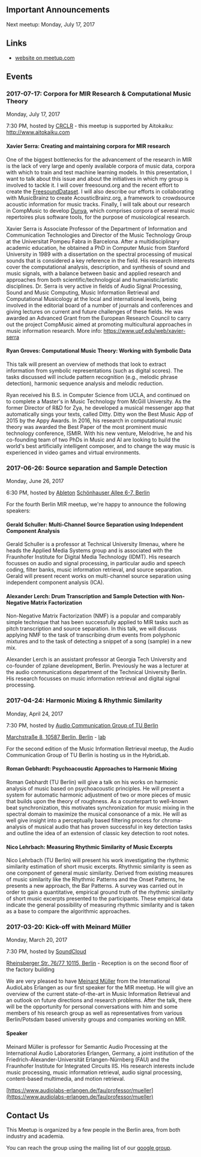 ## Important Announcements

Next meetup: Monday, July 17, 2017

## Links

- [website on meetup.com](https://www.meetup.com/Berlin-Music-Information-Retrieval-Meetup/)

<!-- ## Slides from Past Meetups -->

## Events

### 2017-07-17: Corpora for MIR Research & Computational Music Theory

Monday, July 17, 2017

7:30 PM, hosted by [CRCLR](https://crclr.org) - this meetup is
supported by Aitokaiku: http://www.aitokaiku.com

#### Xavier Serra: Creating and maintaining corpora for MIR research

One of the biggest bottlenecks for the advancement of the research in
MIR is the lack of very large and openly available corpora of music
data, corpora with which to train and test machine learning models. In
this presentation, I want to talk about this issue and about the
initiatives in which my group is involved to tackle it. I will cover
freesound.org and the recent effort to create
the [FreesoundDataset](https://datasets.freesound.org). I will also
describe our efforts in collaborating with MusicBrainz to create
AcousticBrainz.org, a framework to crowdsource acoustic information
for music tracks. Finally, I will talk about our research in CompMusic
to develop [Dunya](http://dunya.compmusic.upf.edu), which comprises
corpora of several music repertoires plus software tools, for the
purpose of musicological research.

Xavier Serra is Associate Professor of the Department of Information
and Communication Technologies and Director of the Music Technology
Group at the Universitat Pompeu Fabra in Barcelona. After a
multidisciplinary academic education, he obtained a PhD in Computer
Music from Stanford University in 1989 with a dissertation on the
spectral processing of musical sounds that is considered a key
reference in the field. His research interests cover the computational
analysis, description, and synthesis of sound and music signals, with
a balance between basic and applied research and approaches from both
scientific/technological and humanistic/artistic
disciplines. Dr. Serra is very active in fields of Audio Signal
Processing, Sound and Music Computing, Music Information Retrieval and
Computational Musicology at the local and international levels, being
involved in the editorial board of a number of journals and
conferences and giving lectures on current and future challenges of
these fields. He was awarded an Advanced Grant from the European
Research Council to carry out the project CompMusic aimed at promoting
multicultural approaches in music information research. More info:
https://www.upf.edu/web/xavier-serra


#### Ryan Groves: Computational Music Theory: Working with Symbolic Data

This talk will present an overview of methods that look to extract
information from symbolic representations (such as digital
scores). The tasks discussed will include pattern recognition (e.g.,
melodic phrase detection), harmonic sequence analysis and melodic
reduction.

Ryan received his B.S. in Computer Science from UCLA, and continued on
to complete a Master's in Music Technology from McGill University. As
the former Director of R&D for Zya, he developed a musical messenger
app that automatically sings your texts, called Ditty. Ditty won the
Best Music App of 2015 by the Appy Awards. In 2016, his research in
computational music theory was awarded the Best Paper of the most
prominent music technology conference, ISMIR. With his new venture,
Melodrive, he and his co-founding team of two PhDs in Music and AI are
looking to build the world's best artificially intelligent composer,
and to change the way music is experienced in video games and virtual
environments.



### 2017-06-26: Source separation and Sample Detection

Monday, June 26, 2017

6:30 PM, hosted by [Ableton](https://www.ableton.com)
[Schönhauser Allee 6-7, Berlin](https://www.google.com/maps?f=q&hl=en&q=Sch%C3%B6nhauser+Allee+6-7,+Berlin,+de)


For the fourth Berlin MIR meetup, we're happy to announce the
following speakers:

#### Gerald Schuller: Multi-Channel Source Separation using Independent Component Analysis

Gerald Schuller is a professor at Technical University Ilmenau, where
he heads the Applied Media Systems group and is associated with the
Fraunhofer Institute for Digital Media Technology (IDMT). His research
focusses on audio and signal processing, in particular audio and
speech coding, filter banks, music information retrieval, and source
separation. Gerald will present recent works on multi-channel source
separation using independent component analysis (ICA).

#### Alexander Lerch: Drum Transcription and Sample Detection with Non-Negative Matrix Factorization

Non-Negative Matrix Factorization (NMF) is a popular and comparably
simple technique that has been successfully applied to MIR tasks such
as pitch transcription and source separation. In this talk, we will
discuss applying NMF to the task of transcribing drum events from
polyphonic mixtures and to the task of detecting a snippet of a song
(sample) in a new mix.

Alexander Lerch is an assistant professor at Georgia Tech University
and co-founder of zplane development, Berlin. Previously he was a
lecturer at the audio communications department of the Technical
University Berlin. His research focusses on music information
retrieval and digital signal processing.




### 2017-04-24: Harmonic Mixing & Rhythmic Similarity

Monday, April 24, 2017

7:30 PM, hosted by [Audio Communication Group of TU Berlin](http://www.ak.tu-berlin.de/menue/fachgebiet_audiokommunikation/parameter/en/)

[Marchstraße 8, 10587 Berlin, Berlin](https://maps.google.com/maps?f=q&hl=en&q=Marchstra%C3%9Fe+8%2C+10587+Berlin%2C+Berlin%2C+de) - [lab](http://www.hybrid-plattform.org/ueber-uns/hybrid-lab/)

For the second edition of the Music Information Retrieval meetup, the
Audio Communication Group of TU Berlin is hosting us in the
HybridLab.

#### Roman Gebhardt: Psychoacoustic Approaches to Harmonic Mixing

Roman Gebhardt (TU Berlin) will give a talk on his works on harmonic
analysis of music based on psychoacoustic principles. He will present
a system for automatic harmonic adjustment of two or more pieces of
music that builds upon the theory of roughness. As a counterpart to
well-known beat synchronization, this motivates synchronization for
music mixing in the spectral domain to maximize the musical consonance
of a mix. He will as well give insight into a perceptually based
filtering process for chroma-analysis of musical audio that has proven
successful in key detection tasks and outline the idea of an extension
of classic key detection to root notes.

#### Nico Lehrbach: Measuring Rhythmic Similarity of Music Excerpts

Nico Lehrbach (TU Berlin) will present his work investigating the
rhythmic similarity estimation of short music excerpts. Rhythmic
similarity is seen as one component of general music
similarity. Derived from existing measures of music similarity like
the Rhythmic Patterns and the Onset Patterns, he presents a new
approach, the Bar Patterns. A survey was carried out in order to gain
a quantitative, empirical ground truth of the rhythmic similarity of
short music excerpts presented to the participants. These empirical
data indicate the general possibility of measuring rhythmic similarity
and is taken as a base to compare the algorithmic approaches.


### 2017-03-20: Kick-off with Meinard Müller

Monday, March 20, 2017

7:30 PM, hosted by [SoundCloud](http://soundcloud.com/)

[Rheinsberger Str. 76/77 10115, Berlin](https://www.google.de/maps/place/Rheinsberger+Str.+76,+10115+Berlin/@52.53684,13.3927413,17z/data=!3m1!4b1!4m5!3m4!1s0x47a851f11cea3617:0xf49c66be6f06d7c0!8m2!3d52.53684!4d13.39493?hl=en) -
Reception is on the second floor of the factory building

We are very pleased to have
[Meinard Müller](https://www.audiolabs-erlangen.de/fau/professor/mueller)
from the International AudioLabs Erlangen as our first speaker for the
MIR meetup. He will give an overview of the current state-of-the-art
in Music Information Retrieval and an outlook on future directions and
research problems. After the talk, there will be the opportunity for
personal conversations with him and some members of his research group
as well as representatives from various Berlin/Potsdam based
university groups and companies working on MIR.

#### Speaker

Meinard Müller is professor for Semantic Audio Processing at the
International Audio Laboratories Erlangen, Germany, a joint
institution of the Friedrich-Alexander-Universität
Erlangen-Nürnberg (FAU) and the Fraunhofer Institute for
Integrated Circuits IIS. His research interests include music
processing, music information retrieval, audio signal processing,
content-based multimedia, and motion retrieval.

[https://www.audiolabs-erlangen.de/fau/professor/mueller](https://www.audiolabs-erlangen.de/fau/professor/mueller)


## Contact Us

This Meetup is organized by a few people in the Berlin area, from both
industry and academia.

You can reach the group using the mailing list of our [google group](https://groups.google.com/forum/#!forum/berlin-mir-meetup).

<!-- list here? -->
